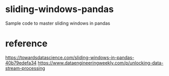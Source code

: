 # sliding-windows-pandas
Sample code to master sliding windows in pandas

# reference
https://towardsdatascience.com/sliding-windows-in-pandas-40b79edefa34 
https://www.dataengineeringweekly.com/p/unlocking-data-stream-processing
